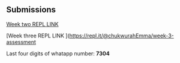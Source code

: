 ## Submissions

[Week two REPL LINK](https://repl.it/@chukwurahEmma/TremendousWordyNagware)

[Week three REPL LINK ](https://repl.it/@chukwurahEmma/week-3-assessment

Last four digits of whatapp number: **7304**
